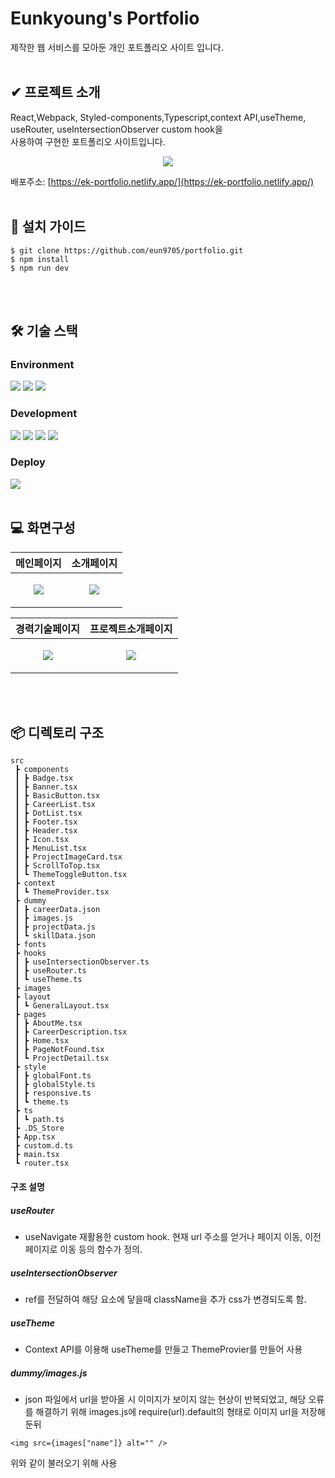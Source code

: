 # Eunkyoung's Portfolio
제작한 웹 서비스를 모아둔 개인 포트폴리오 사이트 입니다.
<br /><br />
## ✔ 프로젝트 소개
React,Webpack, Styled-components,Typescript,context API,useTheme, useRouter, useIntersectionObserver custom hook을<br />
사용하여 구현한 포트폴리오 사이트입니다.

<p align="center">
  <img src="https://github.com/eun9705/portfolio/assets/38933350/c217c731-8714-40b6-804a-682ceac1e317">
</p>

배포주소: [https://ek-portfolio.netlify.app/](https://ek-portfolio.netlify.app/)
<br /><br />

## 🧾 설치 가이드
```
$ git clone https://github.com/eun9705/portfolio.git
$ npm install
$ npm run dev
```
<br /><br />
## 🛠 기술 스택
### Environment
<div>
  <img src="https://img.shields.io/badge/visual studio code-007ACC?style=for-the-badge&logo=visualstudiocode&logoColor=white">
  <img src="https://img.shields.io/badge/Git-F05032?style=for-the-badge&logo=git&logoColor=white">
  <img src="https://img.shields.io/badge/Github-181717?style=for-the-badge&logo=github&logoColor=white">  
</div>

### Development
<div>
  <img src="https://img.shields.io/badge/react-61DAFB?style=for-the-badge&logo=react&logoColor=white">
  <img src="https://img.shields.io/badge/webpack-8DD6F9?style=for-the-badge&logo=webpack&logoColor=white">
  <img src="https://img.shields.io/badge/typescript-3178C6?style=for-the-badge&logo=typescript&logoColor=white">  
  <img src="https://img.shields.io/badge/styled components-DB7093?style=for-the-badge&logo=styledcomponents&logoColor=white">  
</div>

### Deploy
<img src="https://img.shields.io/badge/netlify-00C7B7?style=for-the-badge&logo=netlify&logoColor=white">
<br /><br />

## 💻 화면구성
|메인페이지|소개페이지|
|------|---|
|<p align="center"><img src="https://github.com/eun9705/portfolio/assets/38933350/eec042c0-588d-4263-8378-be685a11c829"></p>|<p align="center"><img src="https://github.com/eun9705/portfolio/assets/38933350/6dad5f87-efe7-4306-9495-c86d32e2a05d"></p>|

|경력기술페이지|프로젝트소개페이지|
|------|---|
|<p align="center"><img src="https://github.com/eun9705/portfolio/assets/38933350/c282ba3b-2d1e-4c5a-b731-9432dd3207b3"></p>|<p align="center"><img src="https://github.com/eun9705/portfolio/assets/38933350/214ded8a-8ece-48a9-8ec5-525837893b61"></p>|

<br /><br />

## 📦 디렉토리 구조
```
src
 ┣ components
 ┃ ┣ Badge.tsx
 ┃ ┣ Banner.tsx
 ┃ ┣ BasicButton.tsx
 ┃ ┣ CareerList.tsx
 ┃ ┣ DotList.tsx
 ┃ ┣ Footer.tsx
 ┃ ┣ Header.tsx
 ┃ ┣ Icon.tsx
 ┃ ┣ MenuList.tsx
 ┃ ┣ ProjectImageCard.tsx
 ┃ ┣ ScrollToTop.tsx
 ┃ ┗ ThemeToggleButton.tsx
 ┣ context
 ┃ ┗ ThemeProvider.tsx
 ┣ dummy
 ┃ ┣ careerData.json
 ┃ ┣ images.js
 ┃ ┣ projectData.js
 ┃ ┗ skillData.json
 ┣ fonts
 ┣ hooks
 ┃ ┣ useIntersectionObserver.ts
 ┃ ┣ useRouter.ts
 ┃ ┗ useTheme.ts
 ┣ images
 ┣ layout
 ┃ ┗ GeneralLayout.tsx
 ┣ pages
 ┃ ┣ AboutMe.tsx
 ┃ ┣ CareerDescription.tsx
 ┃ ┣ Home.tsx
 ┃ ┣ PageNotFound.tsx
 ┃ ┗ ProjectDetail.tsx
 ┣ style
 ┃ ┣ globalFont.ts
 ┃ ┣ globalStyle.ts
 ┃ ┣ responsive.ts
 ┃ ┗ theme.ts
 ┣ ts
 ┃ ┗ path.ts
 ┣ .DS_Store
 ┣ App.tsx
 ┣ custom.d.ts
 ┣ main.tsx
 ┗ router.tsx
```

#### 구조 설명
##### useRouter 
- useNavigate 재활용한 custom hook. 현재 url 주소를 얻거나 페이지 이동, 이전페이지로 이동 등의 함수가 정의.
##### useIntersectionObserver
- ref를 전달하여 해당 요소에 닿을때 className을 추가 css가 변경되도록 함.
##### useTheme
- Context API를 이용해 useTheme를 만들고 ThemeProvier를 만들어 사용
##### dummy/images.js
- json 파일에서 url을 받아올 시 이미지가 보이지 않는 현상이 반복되었고, 
해당 오류를 해결하기 위해 images.js에 require(url).default의 형태로 이미지 url을 저장해둔뒤 
```
<img src={images["name"]} alt="" />
```
위와 같이 불러오기 위해 사용
